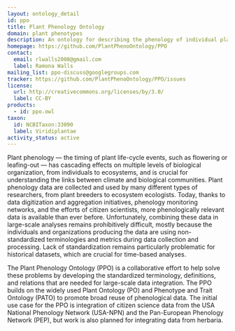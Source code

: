 ```yaml
---
layout: ontology_detail
id: ppo
title: Plant Phenology Ontology
domain: plant phenotypes
description: An ontology for describing the phenology of individual plants and populations of plants, and for integrating plant phenological data across sources and scales.
homepage: https://github.com/PlantPhenoOntology/PPO
contact:
  email: rlwalls2008@gmail.com
  label: Ramona Walls
mailing_list: ppo-discuss@googlegroups.com
tracker: https://github.com/PlantPhenoOntology/PPO/issues
license:
  url: http://creativecommons.org/licenses/by/3.0/
  label: CC-BY
products:
  - id: ppo.owl
taxon:
  id: NCBITaxon:33090
  label: Viridiplantae
activity_status: active
---
```


Plant phenology — the timing of plant life-cycle events, such as flowering or leafing-out — has cascading effects on multiple levels of biological organization, from individuals to ecosystems, and is crucial for understanding the links between climate and biological communities. Plant phenology data are collected and used by many different types of researchers, from plant breeders to ecosystem ecologists. Today, thanks to data digitization and aggregation initiatives, phenology monitoring networks, and the efforts of citizen scientists, more phenologically relevant data is available than ever before.  Unfortunately, combining these data in large-scale analyses remains prohibitively difficult, mostly because the individuals and organizations producing the data are using non-standardized terminologies and metrics during data collection and processing.  Lack of standardization remains particularly problematic for historical datasets, which are crucial for time-based analyses. 

The Plant Phenology Ontology (PPO) is a collaborative effort to help solve these problems by developing the standardized terminology, definitions, and relations that are needed for large-scale data integration. The PPO builds on the widely used Plant Ontology (PO) and Phenotype and Trait Ontology (PATO) to promote broad reuse of phenological data. The initial use case for the PPO is integration of citizen science data from the USA National Phenology Network (USA-NPN) and the Pan-European Phenology Network (PEP), but work is also planned for integrating data from herbaria.
